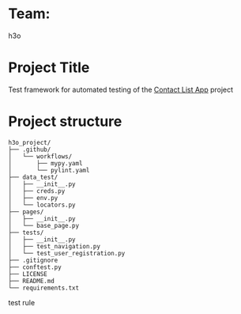 # Team: 
h3o 

# Project Title
Test framework for automated testing of the [Contact List App](https://thinking-tester-contact-list.herokuapp.com/) project

# Project structure
```
h3o_project/
├── .github/
│   └── workflows/
│       ├── mypy.yaml
│       └── pylint.yaml
├── data_test/
│   ├── __init__.py
│   ├── creds.py
│   ├── env.py
│   └── locators.py
├── pages/
│   ├── __init__.py
│   └── base_page.py
├── tests/
│   ├── __init__.py
│   ├── test_navigation.py
│   └── test_user_registration.py
├── .gitignore 
├── conftest.py
├── LICENSE 
├── README.md
└── requirements.txt
```
test rule
